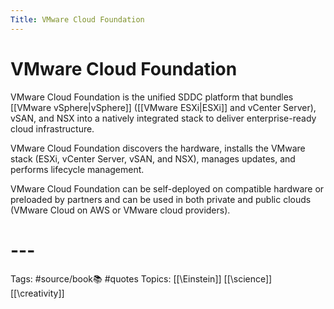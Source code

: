 ```yaml
---
Title: VMware Cloud Foundation
---
```


# VMware Cloud Foundation

VMware Cloud Foundation is the unified SDDC platform that bundles [[VMware vSphere|vSphere]] ([[VMware ESXi|ESXi]] and vCenter Server), vSAN, and NSX into a natively integrated stack to deliver enterprise-ready cloud infrastructure. 

VMware Cloud Foundation discovers the hardware, installs the VMware stack (ESXi, vCenter Server, vSAN, and NSX), manages updates, and performs lifecycle management. 

VMware Cloud Foundation can be self-deployed on compatible hardware or preloaded by partners and can be used in both private and public clouds (VMware Cloud on AWS or VMware cloud providers).

# ---

Tags: #source/book📚 #quotes 
Topics: [\[\Einstein\]\] [\[\science\]\] [\[\creativity\]\]

